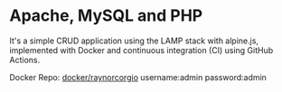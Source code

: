 # Apache, MySQL and PHP

It's a simple CRUD application using the LAMP stack with alpine.js, implemented with Docker and continuous integration (CI) using GitHub Actions.

Docker Repo: [docker/raynorcorgio](https://hub.docker.com/u/raynorcorgio)
username:admin
password:admin